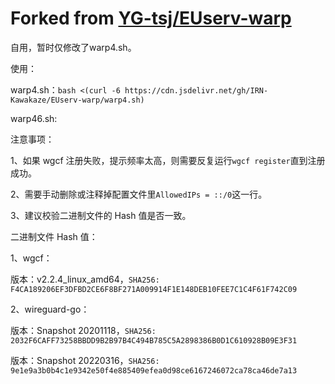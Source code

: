 
# Forked from [YG-tsj/EUserv-warp](https://github.com/YG-tsj/EUserv-warp)

自用，暂时仅修改了warp4.sh。

使用：

warp4.sh：`bash <(curl -6 https://cdn.jsdelivr.net/gh/IRN-Kawakaze/EUserv-warp/warp4.sh)`

warp46.sh:

注意事项：

1、如果 wgcf 注册失败，提示频率太高，则需要反复运行`wgcf register`直到注册成功。

2、需要手动删除或注释掉配置文件里`AllowedIPs = ::/0`这一行。

3、建议校验二进制文件的 Hash 值是否一致。

二进制文件 Hash 值：

1、wgcf：

版本：v2.2.4_linux_amd64，`SHA256: F4CA189206EF3DFBD2CE6F8BF271A009914F1E148DEB10FEE7C1C4F61F742C09
`

2、wireguard-go：

版本：Snapshot 20201118，`SHA256: 2032F6CAFF73258BBDD9B2B97B4C494B785C5A2898386B0D1C610928B09E3F31`

版本：Snapshot 20220316，`SHA256: 9e1e9a3b0b4c1e9342e50f4e885409efea0d98ce6167246072ca78ca46de7a13`
